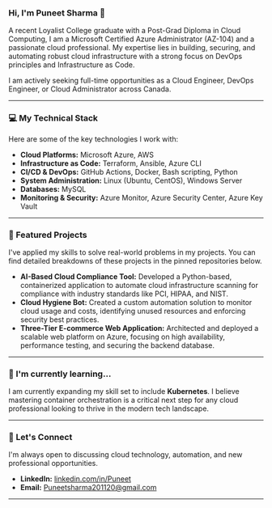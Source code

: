 ### Hi, I'm Puneet Sharma 👋

A recent Loyalist College graduate with a Post-Grad Diploma in Cloud Computing, I am a Microsoft Certified Azure Administrator (AZ-104) and a passionate cloud professional. My expertise lies in building, securing, and automating robust cloud infrastructure with a strong focus on DevOps principles and Infrastructure as Code.

I am actively seeking full-time opportunities as a Cloud Engineer, DevOps Engineer, or Cloud Administrator across Canada.

---

### 💻 My Technical Stack

Here are some of the key technologies I work with:

* **Cloud Platforms:** Microsoft Azure, AWS
* **Infrastructure as Code:** Terraform, Ansible, Azure CLI
* **CI/CD & DevOps:** GitHub Actions, Docker, Bash scripting, Python
* **System Administration:** Linux (Ubuntu, CentOS), Windows Server
* **Databases:** MySQL
* **Monitoring & Security:** Azure Monitor, Azure Security Center, Azure Key Vault

---

### 🚀 Featured Projects

I've applied my skills to solve real-world problems in my projects. You can find detailed breakdowns of these projects in the pinned repositories below.

* **AI-Based Cloud Compliance Tool:** Developed a Python-based, containerized application to automate cloud infrastructure scanning for compliance with industry standards like PCI, HIPAA, and NIST.
* **Cloud Hygiene Bot:** Created a custom automation solution to monitor cloud usage and costs, identifying unused resources and enforcing security best practices.
* **Three-Tier E-commerce Web Application:** Architected and deployed a scalable web platform on Azure, focusing on high availability, performance testing, and securing the backend database.

---

### 🌱 I'm currently learning...

I am currently expanding my skill set to include **Kubernetes**. I believe mastering container orchestration is a critical next step for any cloud professional looking to thrive in the modern tech landscape.

---

### 💬 Let's Connect

I'm always open to discussing cloud technology, automation, and new professional opportunities.

* **LinkedIn:** [linkedin.com/in/Puneet](https://www.linkedin.com/in/Puneet)
* **Email:** Puneetsharma201120@gmail.com

---
